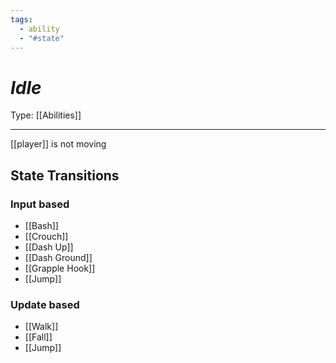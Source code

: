 ```yaml
---
tags:
  - ability
  - "#state"
---
```

# _Idle_

Type: [[Abilities]]

----


[[player]] is not moving


## State Transitions

### Input based

* [[Bash]]
* [[Crouch]]
* [[Dash Up]]
* [[Dash Ground]]
* [[Grapple Hook]]
* [[Jump]]


### Update based

* [[Walk]]
* [[Fall]]
* [[Jump]]